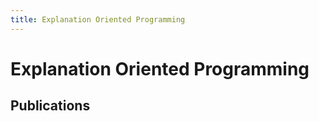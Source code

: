 ```yaml
---
title: Explanation Oriented Programming
---
```


# Explanation Oriented Programming

## Publications
